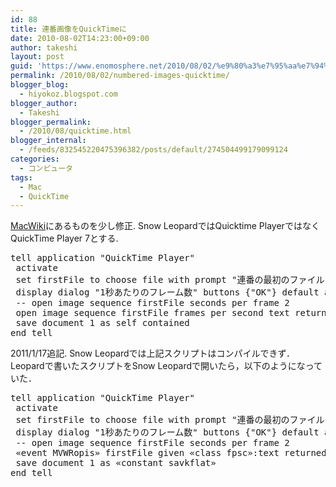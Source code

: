 ```yaml
---
id: 88
title: 連番画像をQuickTimeに
date: 2010-08-02T14:23:00+09:00
author: takeshi
layout: post
guid: 'https://www.enomosphere.net/2010/08/02/%e9%80%a3%e7%95%aa%e7%94%bb%e5%83%8f%e3%82%92quicktime%e3%81%ab/'
permalink: /2010/08/02/numbered-images-quicktime/
blogger_blog:
  - hiyokoz.blogspot.com
blogger_author:
  - Takeshi
blogger_permalink:
  - /2010/08/quicktime.html
blogger_internal:
  - /feeds/832545220475396382/posts/default/274504499179099124
categories:
  - コンピュータ
tags:
  - Mac
  - QuickTime
---
```

<a href="http://macwiki.sourceforge.jp/wiki/index.php/QuickTime#AppleScript">MacWiki</a>にあるものを少し修正. Snow LeopardではQuicktime PlayerではなくQuickTime Player 7とする.

<pre>tell application "QuickTime Player"
 activate
 set firstFile to choose file with prompt "連番の最初のファイルを選択"
 display dialog "1秒あたりのフレーム数" buttons {"OK"} default answer "2" default button 1 with icon 1
 -- open image sequence firstFile seconds per frame 2
 open image sequence firstFile frames per second text returned of result
 save document 1 as self contained
end tell</pre>
2011/1/17追記. Snow Leopardでは上記スクリプトはコンパイルできず．Leopardで書いたスクリプトをSnow Leopardで開いたら，以下のようになっていた．
<pre>tell application "QuickTime Player"
 activate
 set firstFile to choose file with prompt "連番の最初のファイルを選択"
 display dialog "1秒あたりのフレーム数" buttons {"OK"} default answer "2" default button 1 with icon 1
 -- open image sequence firstFile seconds per frame 2
 «event MVWRopis» firstFile given «class fpsc»:text returned of result
 save document 1 as «constant savkflat»
end tell</pre>